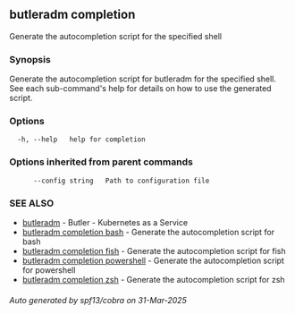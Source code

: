 ## butleradm completion

Generate the autocompletion script for the specified shell

### Synopsis

Generate the autocompletion script for butleradm for the specified shell.
See each sub-command's help for details on how to use the generated script.


### Options

```
  -h, --help   help for completion
```

### Options inherited from parent commands

```
      --config string   Path to configuration file
```

### SEE ALSO

* [butleradm](butleradm.md)	 - Butler - Kubernetes as a Service
* [butleradm completion bash](butleradm_completion_bash.md)	 - Generate the autocompletion script for bash
* [butleradm completion fish](butleradm_completion_fish.md)	 - Generate the autocompletion script for fish
* [butleradm completion powershell](butleradm_completion_powershell.md)	 - Generate the autocompletion script for powershell
* [butleradm completion zsh](butleradm_completion_zsh.md)	 - Generate the autocompletion script for zsh

###### Auto generated by spf13/cobra on 31-Mar-2025
